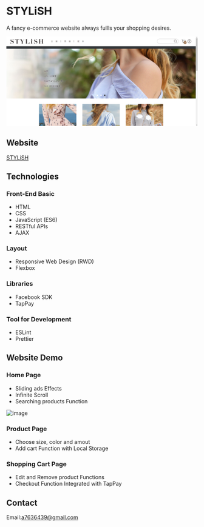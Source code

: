 # STYLiSH

A fancy e-commerce website always fullls your shopping desires.

![image](https://github.com/Yana-Lu/STYLiSH/blob/main/public/images/readme/HomePage.png)

## Website

[STYLiSH](https://stylish-9a31b.firebaseapp.com/)

## Technologies

### Front-End Basic
- HTML
- CSS 
- JavaScript (ES6)
- RESTful APIs
- AJAX

### Layout
- Responsive Web Design (RWD)
- Flexbox

### Libraries
- Facebook SDK
- TapPay

### Tool for Development
- ESLint
- Prettier

## Website Demo

### Home Page
- Sliding ads Effects
- Infinite Scroll
- Searching products Function

![image](https://github.com/Yana-Lu/STYLiSH/blob/main/public/images/readme/homePage.gif)

### Product Page
- Choose size, color and amout
- Add cart Function with Local Storage

### Shopping Cart Page
- Edit and Remove product Functions
- Checkout Function Integrated with TapPay










## Contact
Email:<a7636439@gmail.com>
